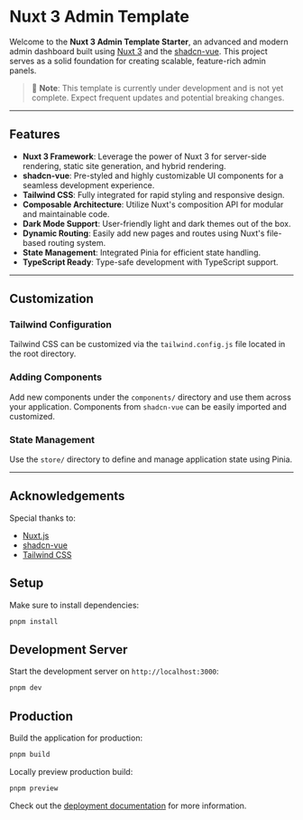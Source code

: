 # Nuxt 3 Admin Template

Welcome to the **Nuxt 3 Admin Template Starter**, an advanced and modern admin dashboard built using [Nuxt 3](https://nuxt.com/) and the [shadcn-vue](https://www.shadcn-vue.com/). This project serves as a solid foundation for creating scalable, feature-rich admin panels.

> 🚧 **Note**: This template is currently under development and is not yet complete. Expect frequent updates and potential breaking changes.

---

## Features

- **Nuxt 3 Framework**: Leverage the power of Nuxt 3 for server-side rendering, static site generation, and hybrid rendering.
- **shadcn-vue**: Pre-styled and highly customizable UI components for a seamless development experience.
- **Tailwind CSS**: Fully integrated for rapid styling and responsive design.
- **Composable Architecture**: Utilize Nuxt's composition API for modular and maintainable code.
- **Dark Mode Support**: User-friendly light and dark themes out of the box.
- **Dynamic Routing**: Easily add new pages and routes using Nuxt's file-based routing system.
- **State Management**: Integrated Pinia for efficient state handling.
- **TypeScript Ready**: Type-safe development with TypeScript support.

---

## Customization

### Tailwind Configuration

Tailwind CSS can be customized via the `tailwind.config.js` file located in the root directory.

### Adding Components

Add new components under the `components/` directory and use them across your application. Components from `shadcn-vue` can be easily imported and customized.

### State Management

Use the `store/` directory to define and manage application state using Pinia.

---

## Acknowledgements

Special thanks to:

- [Nuxt.js](https://nuxt.com/)
- [shadcn-vue](https://www.shadcn-vue.com/)
- [Tailwind CSS](https://tailwindcss.com/)

## Setup

Make sure to install dependencies:

```bash
pnpm install
```

## Development Server

Start the development server on `http://localhost:3000`:

```bash
pnpm dev
```

## Production

Build the application for production:

```bash
pnpm build
```

Locally preview production build:

```bash
pnpm preview
```

Check out the [deployment documentation](https://nuxt.com/docs/getting-started/deployment) for more information.
